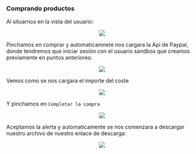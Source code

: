 ### Comprando productos

Al situarnos en la vista del usuario:

<p align="center"><img src="https://i.postimg.cc/d3PN5Qzs/Captura22.png"></p>

Pinchamos en comprar y automaticamnete nos cargara la Api de Paypal, donde tendremos que iniciar sesión con el usuario sandbox que creamos previamente en puntos anteriores:

<p align="center"><img src="https://i.postimg.cc/NfW8TPvt/Captura23.png"></p>
Vemos como se nos cargara el importe del coste
<p align="center"><img src="https://i.postimg.cc/BvJKcrhr/Captura24.png"></p>

Y pinchamos en `Completar la compra`

<p align="center"><img src="https://i.postimg.cc/bJtSzqd2/Captura25.png"></p>

 Aceptamos la alerta y automaticamente se nos comenzara a descargar nuestro archivo de nuestro enlace de descarga:

 <p align="center"><img src="https://i.postimg.cc/HkXN7yKS/Captura26.png"></p>
